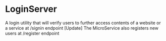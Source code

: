 # LoginServer
A login utility that will verify users to further access contents of a website or a service at /signin endpoint
[Update]
The MicroService also registers new users at /register endpoint
